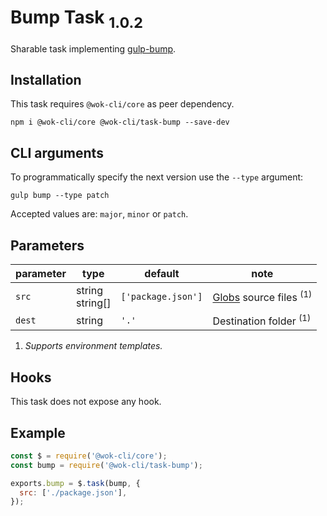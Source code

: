 # Bump Task <sub>1.0.2<sub>

Sharable task implementing [gulp-bump](https://www.npmjs.com/package/gulp-bump).

## Installation

This task requires `@wok-cli/core` as peer dependency.

```
npm i @wok-cli/core @wok-cli/task-bump --save-dev
```

## CLI arguments

To programmatically specify the next version use the `--type` argument:

```
gulp bump --type patch
```

Accepted values are: `major`, `minor` or `patch`.

## Parameters

| parameter | type               | default            | note                                   |
| --------- | ------------------ | ------------------ | -------------------------------------- |
| `src`     | string<br>string[] | `['package.json']` | [Globs][1] source files <sup>(1)</sup> |
| `dest`    | string             | `'.'`              | Destination folder <sup>(1)</sup>      |

1. _Supports environment templates._

[1]: https://gulpjs.com/docs/en/api/concepts#globs

## Hooks

This task does not expose any hook.

## Example

```js
const $ = require('@wok-cli/core');
const bump = require('@wok-cli/task-bump');

exports.bump = $.task(bump, {
  src: ['./package.json'],
});
```
